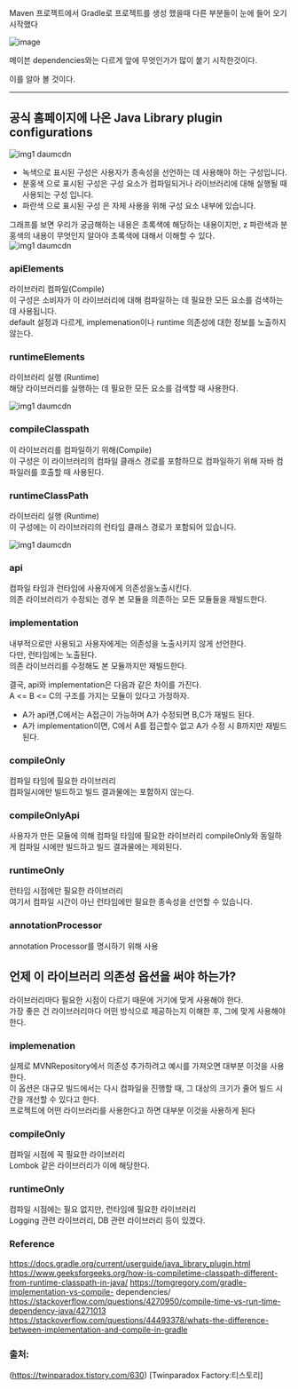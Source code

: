 Maven 프로젝트에서 Gradle로 프로젝트를 생성 했을때 다른 부분들이 눈에 들어 오기 시작했다

![image](https://user-images.githubusercontent.com/85658845/173757219-44bdf2a1-178f-424d-b63e-193b8f4480e6.png)

메이븐 dependencies와는 다르게 앞에 무엇인가가 많이 붙기 시작한것이다.    

이를 알아 볼 것이다.    

------
## 공식 홈페이지에 나온  Java Library plugin configurations

![img1 daumcdn](https://user-images.githubusercontent.com/85658845/173757776-e362f06b-d463-4662-8bf8-a1c9ee9dae1c.png)   

-  녹색으로 표시된 구성은 사용자가 종속성을 선언하는 데 사용해야 하는 구성입니다.
- 분홍색 으로 표시된 구성은 구성 요소가 컴파일되거나 라이브러리에 대해 실행될 때 사용되는 구성 입니다.
- 파란색 으로 표시된 구성 은 자체 사용을 위해 구성 요소 내부에 있습니다.

그래프를 보면 우리가 궁금해하는 내용은 초록색에 해당하는 내용이지만,    z
파란색과 분홍색의 내용이 무엇인지 알아야 초록색에 대해서 이해할 수 있다.    
![img1 daumcdn](https://user-images.githubusercontent.com/85658845/173759615-0aede79c-a754-44e2-bea7-87a4bc19c418.png)
### apiElements 
라이브러리 컴파일(Compile)   
이 구성은 소비자가 이 라이브러리에 대해 컴파일하는 데 필요한 모든 요소를 검색하는 데 사용됩니다.  
default 설정과 다르게, implemenation이나 runtime 의존성에 대한 정보를 노출하지 않는다.

### runtimeElements   
라이브러리 실행 (Runtime)   
해당 라이브러리를 실행하는 데 필요한 모든 요소를 검색할 때 사용한다.

![img1 daumcdn](https://user-images.githubusercontent.com/85658845/173789767-81b7b040-1839-4b92-b89a-43be92d2a756.png)

### compileClasspath   
이 라이브러리를 컴파일하기 위해(Compile)   
이 구성은 이 라이브러리의 컴파일 클래스 경로를 포함하므로 컴파일하기 위해 자바 컴파일러를 호출할 때 사용된다.   


### runtimeClassPath   
라이브러리 실행 (Runtime)   
이 구성에는 이 라이브러리의 런타임 클래스 경로가 포함되어 있습니다.  

![img1 daumcdn](https://user-images.githubusercontent.com/85658845/173961683-0e09cd3f-a280-496e-9cd7-35536a05cafb.png)

### api
컴파일 타임과 런타임에 사용자에게 의존성을노출시킨다.   
의존 라이브러리가 수정되는 경우 본 모듈을 의존하는 모든 모듈들을 재빌드한다.   

### implementation   
내부적으로만 사용되고 사용자에게는 의존성을 노출시키지 않게 선언한다.   
다만, 런타임에는 노출된다.   
의존 라이브러리를 수정해도 본 모듈까지만 재빌드한다.  

결국, api와 implementation은 다음과 같은 차이를 가진다.   
A <= B <= C의 구조를 가지는 모듈이 있다고 가정하자.   

- A가 api면,C에서는 A접근이 가능하며 A가 수정되면 B,C가 재빌드 된다.
- A가 implementation이면, C에서 A를 접근할수 없고 A가 수정 시 B까지만 재빌드 된다.

### compileOnly
컴파일 타임에 필요한 라이브러리   
컴파일시에만 빌드하고 빌드 결과물에는 포함하지 않는다.

### compileOnlyApi
사용자가 만든 모듈에 의해 컴파일 타임에 필요한 라이브러리
compileOnly와 동일하게 컴파일 시에만 빌드하고 빌드 결과물에는 제외된다.

### runtimeOnly    
런타임 시점에만 필요한 라이브러리    
여기서 컴파일 시간이 아닌 런타임에만 필요한 종속성을 선언할 수 있습니다.   

### annotationProcessor
annotation Processor를 명시하기 위해 사용

## 언제 이 라이브러리 의존성 옵션을 써야 하는가?
라이브러리마다 필요한 시점이 다르기 때문에 거기에 맞게 사용해야 한다.   
가장 좋은 건 라이브러리마다 어떤 방식으로 제공하는지 이해한 후, 그에 맞게 사용해야 한다.   

### implemenation
실제로 MVNRepository에서 의존성 추가하려고 예시를 가져오면 대부분 이것을 사용한다.   
이 옵션은 대규모 빌드에서는 다시 컴파일을 진행할 때, 그 대상의 크기가 줄어 빌드 시간을 개선할 수 있다고 한다.   
프로젝트에 어떤 라이브러리를 사용한다고 하면 대부분 이것을 사용하게 된다   

### compileOnly
컴파일 시점에 꼭 필요한 라이브러리   
Lombok 같은 라이브러리가 이에 해당한다.   

### runtimeOnly
컴파일 시점에는 필요 없지만, 런타임에 필요한 라이브러리    
Logging 관련 라이브러리, DB 관련 라이브러리 등이 있겠다.   



### Reference
https://docs.gradle.org/current/userguide/java_library_plugin.html   
https://www.geeksforgeeks.org/how-is-compiletime-classpath-different-from-runtime-classpath-in-java/ https://tomgregory.com/gradle-implementation-vs-compile-     dependencies/    
https://stackoverflow.com/questions/4270950/compile-time-vs-run-time-dependency-java/4271013 https://stackoverflow.com/questions/44493378/whats-the-difference-between-implementation-and-compile-in-gradle      
### 출처:   
(https://twinparadox.tistory.com/630) [Twinparadox Factory:티스토리]







